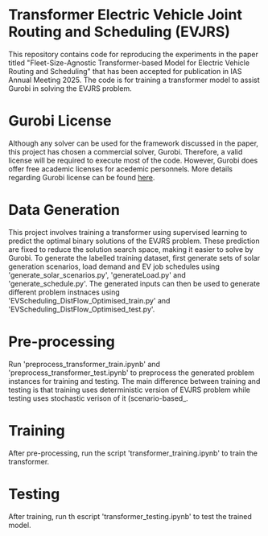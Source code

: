 # Transformer Electric Vehicle Joint Routing and Scheduling (EVJRS)
This repository contains code for reproducing the experiments in the paper titled "Fleet-Size-Agnostic Transformer-based Model for Electric Vehicle Routing and Scheduling" that has been accepted for publication in IAS Annual Meeting 2025. The code is for training a transformer model to assist Gurobi in solving the EVJRS problem.

# Gurobi License
Although any solver can be used for the framework discussed in the paper, this project has chosen a commercial solver, Gurobi. Therefore, a valid license will be required to execute most of the code. However, Gurobi does offer free academic licenses for acedemic personnels. More details regarding Gurobi license can be found [here](https://www.gurobi.com/features/academic-named-user-license/).

# Data Generation
This project involves training a transformer using supervised learning to predict the optimal binary solutions of the EVJRS problem. These prediction are fixed to reduce the solution search space, making it easier to solve by Gurobi. To generate the labelled training dataset, first generate sets of solar generation scenarios, load demand and EV job schedules using 'generate_solar_scenarios.py', 'generateLoad.py' and 'generate_schedule.py'. The generated inputs can then be used to generate different problem instnaces using 'EVScheduling_DistFlow_Optimised_train.py' and 'EVScheduling_DistFlow_Optimised_test.py'.

# Pre-processing
Run 'preprocess_transformer_train.ipynb' and 'preprocess_transformer_test.ipynb' to preprocess the generated problem instances for training and testing. The main difference between training and testing is that training uses deterministic version of EVJRS problem while testing uses stochastic verison of it (scenario-based_.

# Training
After pre-processing, run the script 'transformer_training.ipynb' to train the transformer.

# Testing
After training, run th escript 'transformer_testing.ipynb' to test the trained model.
